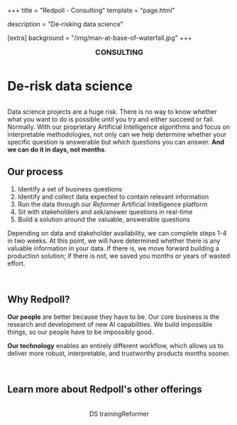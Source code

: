 +++
title = "Redpoll - Consulting"
template = "page.html"

description = "De-risking data science"

[extra]
background = "/img/man-at-base-of-waterfall.jpg"
+++

<style>
    h3.top-matter {
        text-align: center;
        border-bottom: 1px solid white;
        text-transform: uppercase;
        max-width: 20rem;
        margin: 0 auto; 
        padding-bottom: 1rem;
    }

    h1 {
        margin: 2rem 0;
    }

    #background {
        background-position: 50% 50%;
        filter: brightness(0.8);
    }

    .par-header {
        font-weight: bold;
    }

    a {
        text-decoration: none;
    }
</style>


<h3 class=top-matter>Consulting</h3>

# De-risk data science

Data science projects are a huge risk. There is no way to know whether what you want to do is possible until you try and either succeed or fail. Normally. With our proprietary Artificial Intelligence algorithms and focus on interpretable methodologies, not only can we help determine whether your specific question is answerable but *which* questions you can answer. **And we can do it in days, not months**.

## Our process

1. Identify a set of business questions
1. Identify and collect data expected to contain relevant information
1. Run the data through our *Reformer* Artificial Intelligence platform
1. Sit with stakeholders and ask/answer questions in real-time
1. Build a solution around the valuable, answerable questions

Depending on data and stakeholder availability, we can complete steps 1-4 in two weeks. At this point, we will have determined whether there is any valuable information in your data. If there is, we move forward building a production solution; if there is not, we saved you months or years of wasted effort.

<br>

## Why Redpoll?

<span class=par-header>Our people</span> are better because they have to be. Our core business is the research and development of new AI capabilities. We build impossible things, so our people have to be impossibly good.

<span class=par-header>Our technology</span> enables an entirely different workflow, which allows us to deliver more robust, interpretable, and trustworthy products months sooner.

<br>

## Learn more about Redpoll's other offerings

<br>

<div style="display: flex; justify-content: center;">
    <a href="/training"><div class=button>DS training</div></a>
    <a href="/redpoll-vs-ml"><div class=button>Reformer</div></a>
</div>
